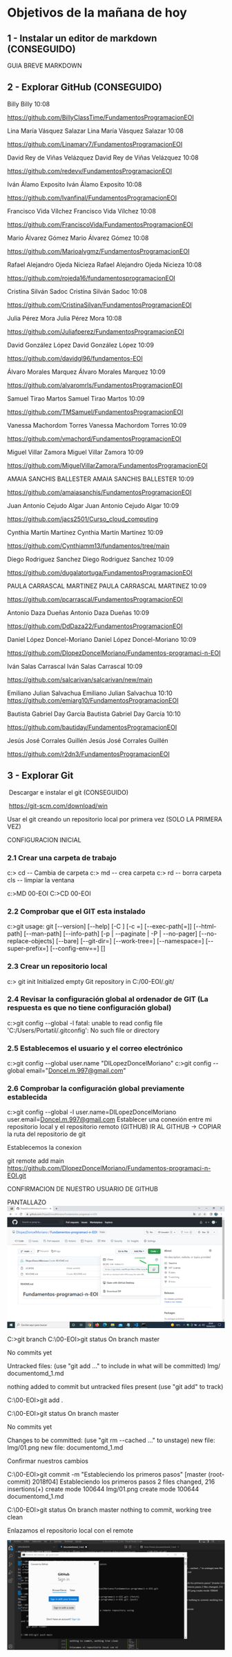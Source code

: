 
# Objetivos de la mañana de hoy
## 1 - Instalar un editor de markdown (CONSEGUIDO)

GUIA BREVE MARKDOWN

## 2 - Explorar GitHub (CONSEGUIDO)

Billy
Billy
10:08

https://github.com/BillyClassTime/FundamentosProgramacionEOI

Lina María Vásquez Salazar
Lina María Vásquez Salazar
10:08

https://github.com/Linamarv7/FundamentosProgramacionEOI

David Rey de Viñas Velázquez
David Rey de Viñas Velázquez
10:08

https://github.com/redevv/FundamentosProgramacionEOI

Iván Álamo Exposito
Iván Álamo Exposito
10:08

https://github.com/Ivanfinal/FundamentosProgramacionEOI

Francisco Vida Vílchez
Francisco Vida Vílchez
10:08

https://github.com/FranciscoVida/FundamentosProgramacionEOI

Mario Álvarez Gómez
Mario Álvarez Gómez
10:08

https://github.com/Marioalvgmz/FundamentosProgramacionEOI

Rafael Alejandro Ojeda Nicieza
Rafael Alejandro Ojeda Nicieza
10:08

https://github.com/rojeda16/fundamentosprogramacionEOI

Cristina Silván Sadoc
Cristina Silván Sadoc
10:08

https://github.com/CristinaSilvan/FundamentosProgramacionEOI

Julia Pérez Mora
Julia Pérez Mora
10:08

https://github.com/Juliafperez/FundamentosProgramacionEOI 

David González López
David González López
10:09

https://github.com/davidgl96/fundamentos-EOI

Álvaro Morales Marquez
Álvaro Morales Marquez
10:09

https://github.com/alvaromrls/FundamentosProgramacionEOI

Samuel Tirao Martos
Samuel Tirao Martos
10:09

https://github.com/TMSamuel/FundamentosProgramacionEOI

Vanessa Machordom Torres
Vanessa Machordom Torres
10:09

https://github.com/vmachord/FundamentosProgramacionEOI

Miguel Villar Zamora
Miguel Villar Zamora
10:09

https://github.com/MiguelVillarZamora/FundamentosProgramacionEOI

AMAIA SANCHIS BALLESTER
AMAIA SANCHIS BALLESTER
10:09

https://github.com/amaiasanchis/FundamentosProgramacionEOI

Juan Antonio Cejudo Algar
Juan Antonio Cejudo Algar
10:09

https://github.com/jacs2501/Curso_cloud_computing

Cynthia Martín Martínez
Cynthia Martín Martínez
10:09

https://github.com/Cynthiamm13/fundamentos/tree/main

Diego Rodriguez Sanchez
Diego Rodriguez Sanchez
10:09

https://github.com/dugalatortuga/FundamentosProgramacionEOI

PAULA CARRASCAL MARTINEZ
PAULA CARRASCAL MARTINEZ
10:09

https://github.com/pcarrascal/FundamentosProgramacionEOI

Antonio Daza Dueñas
Antonio Daza Dueñas
10:09

https://github.com/DdDaza22/FundamentosProgramacionEOI

Daniel López Doncel-Moriano
Daniel López Doncel-Moriano
10:09

https://github.com/DlopezDoncelMoriano/Fundamentos-programaci-n-EOI

Iván Salas Carrascal
Iván Salas Carrascal
10:09

https://github.com/salcarivan/salcarivan/new/main

Emiliano Julian Salvachua
Emiliano Julian Salvachua
10:10
https://github.com/emiarg10/FundamentosProgramacionEOI

Bautista Gabriel Day García
Bautista Gabriel Day García
10:10

https://github.com/bautiday/FundamentosProgramacionEOI

Jesús José Corrales Guillén
Jesús José Corrales Guillén

https://github.com/r2dn3/FundamentosProgramacionEOI

## 3 - Explorar Git

​ Descargar e instalar el git (CONSEGUIDO)

​ https://git-scm.com/download/win

Usar el git creando un repositorio local por primera vez (SOLO LA PRIMERA VEZ)

CONFIGURACION INICIAL

### 2.1 Crear una carpeta de trabajo


c:> cd -- Cambia de carpeta
c:> md -- crea carpeta
c:> rd -- borra carpeta
cls -- limpiar la ventana
    
c:>MD 00-EOI
C:>CD 00-EOI

### 2.2 Comprobar que el GIT esta instalado
c:>git
usage: git [--version] [--help] [-C <path>] [-c <name>=<value>]
           [--exec-path[=<path>]] [--html-path] [--man-path] [--info-path]
           [-p | --paginate | -P | --no-pager] [--no-replace-objects] [--bare]
           [--git-dir=<path>] [--work-tree=<path>] [--namespace=<name>]
           [--super-prefix=<path>] [--config-env=<name>=<envvar>]
           <command> [<args>]

### 2.3 Crear un repositorio local

c:> git init 
Initialized empty Git repository in C:/00-EOI/.git/
### 2.4 Revisar la configuración global al ordenador de GIT (La respuesta es que no tiene configuración global)

c:>git config --global -l
fatal: unable to read config file 'C:/Users/Portatil/.gitconfig': No such file or directory
### 2.5 Establecemos el usuario y el correo electrónico

c:>git config --global user.name "DlLopezDoncelMoriano"
c:>git config --global email="Doncel.m.997@gmail.com" 
### 2.6 Comprobar la configuración global previamente establecida

c:>git config --global -l
user.name=DlLopezDoncelMoriano
user.email=Doncel.m.997@gmail.com
Establecer una conexión entre mi repositorio local y el repositorio remoto (GITHUB)
IR AL GITHUB -> COPIAR la ruta del repositorio de git


Establecemos la conexion

git remote add main https://github.com/DlopezDoncelMoriano/Fundamentos-programaci-n-EOI.git

CONFIRMACION DE NUESTRO USUARIO DE GITHUB

PANTALLAZO 
![](img/01.png)

C:>git branch
<no muestra nada>
C:\00-EOI>git status
On branch master

No commits yet

Untracked files:
  (use "git add <file>..." to include in what will be committed)
        Img/
        documentomd_1.md

nothing added to commit but untracked files present (use "git add" to track)

C:\00-EOI>git add .

C:\00-EOI>git status
On branch master

No commits yet

Changes to be committed:
  (use "git rm --cached <file>..." to unstage)
        new file:   Img/01.png
        new file:   documentomd_1.md

Confirmar nuestros cambios


C:\00-EOI>git commit -m "Estableciendo los primeros pasos"
[master (root-commit) 2018f04] Estableciendo los primeros pasos
 2 files changed, 216 insertions(+)
 create mode 100644 Img/01.png
 create mode 100644 documentomd_1.md

 C:\00-EOI>git status
On branch master
nothing to commit, working tree clean

Enlazamos el repositorio local con el remote

![](img/02.png)
